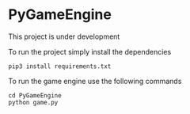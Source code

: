 # PyGameEngine

This project is under development

To run the project simply install the dependencies

```
pip3 install requirements.txt
```

To run the game engine use the following commands
```
cd PyGameEngine
python game.py
```